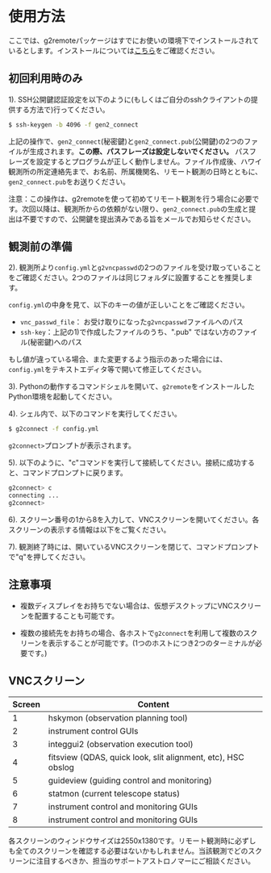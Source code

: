 # 使用方法

ここでは、g2remoteパッケージはすでにお使いの環境下でインストールされているとします。インストールについては[こちら](https://github.com/naojsoft/g2remote/blob/master/install.md)をご確認ください。

## 初回利用時のみ

1). SSH公開鍵認証設定を以下のように(もしくはご自分のsshクライアントの提供する方法で)行ってください。

```bash
$ ssh-keygen -b 4096 -f gen2_connect
```

上記の操作で、`gen2_connect`(秘密鍵)と`gen2_connect.pub`(公開鍵)の2つのファイルが生成されます。**この際、パスフレーズは設定しないでください。** パスフレーズを設定するとプログラムが正しく動作しません。ファイル作成後、ハワイ観測所の所定連絡先まで、お名前、所属機関名、リモート観測の日時とともに、`gen2_connect.pub`をお送りください。

注意：この操作は、g2remoteを使って初めてリモート観測を行う場合に必要です。次回以降は、観測所からの依頼がない限り、`gen2_connect.pub`の生成と提出は不要ですので、公開鍵を提出済みである旨をメールでお知らせください。

## 観測前の準備

2). 観測所より`config.yml`と`g2vncpasswd`の2つのファイルを受け取っていることをご確認ください。2つのファイルは同じフォルダに設置することを推奨します。

`config.yml`の中身を見て、以下のキーの値が正しいことをご確認ください。
* `vnc_passwd_file`： お受け取りになった`g2vncpasswd`ファイルへのパス
* `ssh-key`：上記の1)で作成したファイルのうち、".pub" ではない方のファイル(秘密鍵)へのパス

もし値が違っている場合、また変更するよう指示のあった場合には、`config.yml`をテキストエディタ等で開いて修正してください。

3). Pythonの動作するコマンドシェルを開いて、`g2remote`をインストールしたPython環境を起動してください。

4). シェル内で、以下のコマンドを実行してください。

```bash
$ g2connect -f config.yml
```

`g2connect>`プロンプトが表示されます。

5). 以下のように、"c"コマンドを実行して接続してください。接続に成功すると、コマンドプロンプトに戻ります。

```bash
g2connect> c
connecting ...
g2connect> 
```

6). スクリーン番号の1から8を入力して、VNCスクリーンを開いてください。各スクリーンの表示する情報は以下をご覧ください。

7). 観測終了時には、開いているVNCスクリーンを閉じて、コマンドプロンプトで"q"を押してください。


## 注意事項

* 複数ディスプレイをお持ちでない場合は、仮想デスクトップにVNCスクリーンを配置することも可能です。

* 複数の接続先をお持ちの場合、各ホストで`g2connect`を利用して複数のスクリーンを表示することが可能です。(1つのホストにつき2つのターミナルが必要です。)

## VNCスクリーン

| Screen | Content |
| ------ | ------- |
| 1      | hskymon (observation planning tool) |
| 2      | instrument control GUIs |
| 3      | integgui2 (observation execution tool) |
| 4      | fitsview (QDAS, quick look, slit alignment, etc), HSC obslog |
| 5      | guideview (guiding control and monitoring) |
| 6      | statmon (current telescope status) |
| 7      | instrument control and monitoring GUIs |
| 8      | instrument control and monitoring GUIs |

各スクリーンのウィンドウサイズは2550x1380です。リモート観測時に必ずしも全てのスクリーンを確認する必要はないかもしれません。当該観測でどのスクリーンに注目するべきか、担当のサポートアストロノマーにご相談ください。
